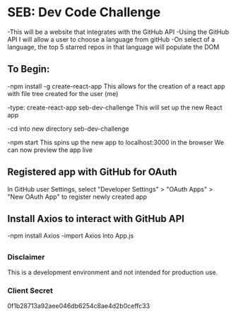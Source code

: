 # SEB: Dev Code Challenge

-This will be a website that integrates with the GitHub API
-Using the GitHub API I will allow a user to choose a language from gitHub
-On select of a language, the top 5 starred repos in that language will populate the DOM 

## To Begin:

-npm install -g create-react-app
This allows for the creation of a react app with file tree created for the user (me)

-type: create-react-app seb-dev-challenge
This will set up the new React app

-cd into new directory seb-dev-challenge

-npm start
This spins up the new app to localhost:3000 in the browser
We can now preview the app live

## Registered app with GitHub for OAuth

In GitHub user Settings, select "Developer Settings" > "OAuth Apps" > "New OAuth App"
to register newly created app

## Install Axios to interact with GitHub API
-npm install Axios
-import Axios into App.js

## 


### Disclaimer
This is a development environment and not intended for production use.

### Client Secret
0f1b28713a92aee046db6254c8ae4d2b0ceffc33
